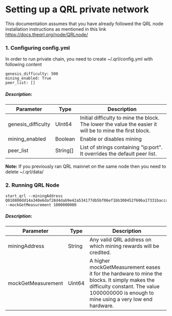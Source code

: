 # Setting up a QRL private network
This documentation assumes that you have already followed the QRL node installation instructions as mentioned in this link  https://docs.theqrl.org/node/QRLnode/

### 1. Configuring config.yml

In order to run private chain, you need to create ~/.qrl/config.yml with following content

```
genesis_difficulty: 500
mining_enabled: True
peer_list: []
```


##### Description:

| **Parameter** | **Type** | **Description** |
| --- | --- | --- |
| genesis_difficulty | UInt64 | Initial difficulty to mine the block. The lower the value the easier it will be to mine the first block. |
| mining_enabled | Boolean | Enable or disables mining |
| peer_list | String[] | List of strings containing "ip:port". It overrides the default peer list. |


**Note:** If you previously ran QRL mainnet on the same node then you need to delete ~/.qrl/data/


### 2. Running QRL Node

```
start_qrl --miningAddress Q010800dd14a340e6daf28d4dab9e42a534177db5bf06ef1bb300452f606a17331bacca9453aac1 --mockGetMeasurement 1000000000
```


##### Description:

| **Parameter** | **Type** | **Description** |
| --- | --- | --- |
| miningAddress | String | Any valid QRL address on which mining rewards will be credited. |
| mockGetMeasurement | Uint64 | A higher mockGetMeasurement eases it for the hardware to mine the blocks. It simply makes the difficulty constant. The value 1000000000 is enough to mine using a very low end hardware. |

